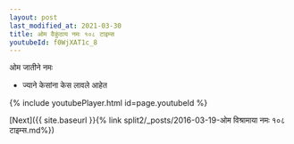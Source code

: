 ```yaml
---
layout: post
last_modified_at: 2021-03-30
title: ओम वैकुंठाय नमः १०८ टाइम्स
youtubeId: f0WjXAT1c_8
---
```

 
 
 ओम जातीने नमः  
 
 -  ज्याने केसांना केस लावले आहेत 
 
  
 
  
 
 
 
 
 
 


{% include youtubePlayer.html id=page.youtubeId %}
 
[Next]({{ site.baseurl }}{% link  split2/_posts/2016-03-19-ओम विश्रामाया नमः १०८ टाइम्स.md%})
 
